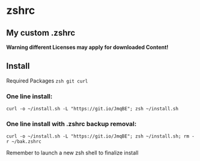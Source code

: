 # zshrc
## My custom .zshrc

__Warning different Licenses may apply for downloaded Content!__

## Install
Required Packages `zsh git curl`

### One line install:
`curl -o ~/install.sh -L "https://git.io/JmqBE"; zsh ~/install.sh`

### One line install with .zshrc backup removal:
`curl -o ~/install.sh -L "https://git.io/JmqBE"; zsh ~/install.sh; rm -r ~/bak.zshrc`

Remember to launch a new zsh shell to finalize install